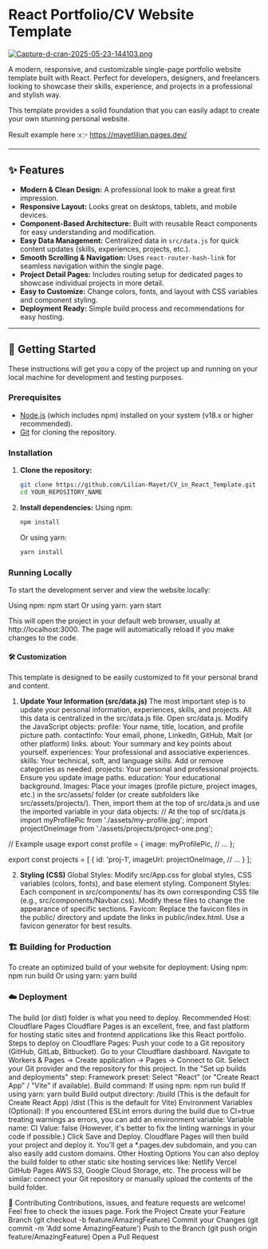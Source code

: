 # React Portfolio/CV Website Template

[![Capture-d-cran-2025-05-23-144103.png](https://i.postimg.cc/QNB1JMCS/Capture-d-cran-2025-05-23-144103.png)](https://postimg.cc/DmTS2nqb)


A modern, responsive, and customizable single-page portfolio website template built with React. Perfect for developers, designers, and freelancers looking to showcase their skills, experience, and projects in a professional and stylish way.

This template provides a solid foundation that you can easily adapt to create your own stunning personal website.

Result example here :👉 https://mayetlilian.pages.dev/

---

## ✨ Features

*   **Modern & Clean Design:** A professional look to make a great first impression.
*   **Responsive Layout:** Looks great on desktops, tablets, and mobile devices.
*   **Component-Based Architecture:** Built with reusable React components for easy understanding and modification.
*   **Easy Data Management:** Centralized data in `src/data.js` for quick content updates (skills, experiences, projects, etc.).
*   **Smooth Scrolling & Navigation:** Uses `react-router-hash-link` for seamless navigation within the single page.
*   **Project Detail Pages:** Includes routing setup for dedicated pages to showcase individual projects in more detail.
*   **Easy to Customize:** Change colors, fonts, and layout with CSS variables and component styling.
*   **Deployment Ready:** Simple build process and recommendations for easy hosting.

---

## 🚀 Getting Started

These instructions will get you a copy of the project up and running on your local machine for development and testing purposes.

### Prerequisites

*   [Node.js](https://nodejs.org/) (which includes npm) installed on your system (v18.x or higher recommended).
*   [Git](https://git-scm.com/) for cloning the repository.

### Installation

1.  **Clone the repository:**
    ```bash
    git clone https://github.com/Lilian-Mayet/CV_in_React_Template.git
    cd YOUR_REPOSITORY_NAME
    ```


2.  **Install dependencies:**
    Using npm:
    ```bash
    npm install
    ```
    Or using yarn:
    ```bash
    yarn install
    ```

### Running Locally

To start the development server and view the website locally:

Using npm:
npm start
Or using yarn:
yarn start


This will open the project in your default web browser, usually at http://localhost:3000. The page will automatically reload if you make changes to the code.
#### 🛠️ Customization
This template is designed to be easily customized to fit your personal brand and content.
1. **Update Your Information (src/data.js)**
The most important step is to update your personal information, experiences, skills, and projects. All this data is centralized in the src/data.js file.
Open src/data.js.
Modify the JavaScript objects:
profile: Your name, title, location, and profile picture path.
contactInfo: Your email, phone, LinkedIn, GitHub, Malt (or other platform) links.
about: Your summary and key points about yourself.
experiences: Your professional and associative experiences.
skills: Your technical, soft, and language skills. Add or remove categories as needed.
projects: Your personal and professional projects. Ensure you update image paths.
education: Your educational background.
Images: Place your images (profile picture, project images, etc.) in the src/assets/ folder (or create subfolders like src/assets/projects/). Then, import them at the top of src/data.js and use the imported variable in your data objects:
// At the top of src/data.js
import myProfilePic from './assets/my-profile.jpg';
import projectOneImage from './assets/projects/project-one.png';

// Example usage
export const profile = {
  image: myProfilePic,
  // ...
};

export const projects = [
  {
    id: 'proj-1',
    imageUrl: projectOneImage,
    // ...
  }
];


2. **Styling (CSS)**
Global Styles: Modify src/App.css for global styles, CSS variables (colors, fonts), and base element styling.
Component Styles: Each component in src/components/ has its own corresponding CSS file (e.g., src/components/Navbar.css). Modify these files to change the appearance of specific sections.
Favicon: Replace the favicon files in the public/ directory and update the links in public/index.html. Use a favicon generator for best results.


### 🏗️ Building for Production
To create an optimized build of your website for deployment:
Using npm:
npm run build
Or using yarn:
yarn build

### ☁️ Deployment
The build (or dist) folder is what you need to deploy.
Recommended Host: Cloudflare Pages
Cloudflare Pages is an excellent, free, and fast platform for hosting static sites and frontend applications like this React portfolio.
Steps to deploy on Cloudflare Pages:
Push your code to a Git repository (GitHub, GitLab, Bitbucket).
Go to your Cloudflare dashboard.
Navigate to Workers & Pages -> Create application -> Pages -> Connect to Git.
Select your Git provider and the repository for this project.
In the "Set up builds and deployments" step:
Framework preset: Select "React" (or "Create React App" / "Vite" if available).
Build command:
If using npm: npm run build
If using yarn: yarn build
Build output directory:
/build (This is the default for Create React App)
/dist (This is the default for Vite)
Environment Variables (Optional): If you encountered ESLint errors during the build due to CI=true treating warnings as errors, you can add an environment variable:
Variable name: CI
Value: false
(However, it's better to fix the linting warnings in your code if possible.)
Click Save and Deploy.
Cloudflare Pages will then build your project and deploy it. You'll get a *.pages.dev subdomain, and you can also easily add custom domains.
Other Hosting Options
You can also deploy the build folder to other static site hosting services like:
Netlify
Vercel
GitHub Pages
AWS S3, Google Cloud Storage, etc.
The process will be similar: connect your Git repository or manually upload the contents of the build folder.


🤝 Contributing
Contributions, issues, and feature requests are welcome! Feel free to check the issues page.
Fork the Project
Create your Feature Branch (git checkout -b feature/AmazingFeature)
Commit your Changes (git commit -m 'Add some AmazingFeature')
Push to the Branch (git push origin feature/AmazingFeature)
Open a Pull Request